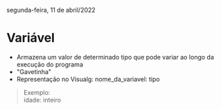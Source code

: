 segunda-feira, 11 de abril/2022
# Variável
- Armazena um valor de determinado tipo que pode variar ao longo da execução do programa
- "Gavetinha"
- Representação no Visualg: nome_da_variavel: tipo
> Exemplo: <br>
> idade: inteiro
